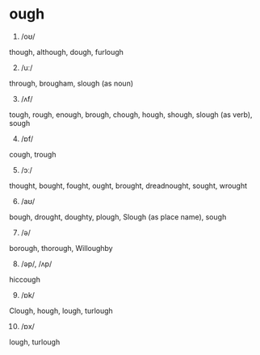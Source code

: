 # ough

1. /oʊ/ 

though, although, dough, furlough


2. /uː/

through, brougham, slough (as noun)


3. /ʌf/

tough, rough, enough, brough, chough, hough, shough, slough (as verb), sough


4. /ɒf/ 

cough, trough	

 
5. /ɔː/ 

thought, bought, fought, ought, brought, dreadnought, sought, wrought


6. /aʊ/ 

bough, drought, doughty, plough, Slough (as place name), sough


7. /ə/

borough, thorough, Willoughby


8. /əp/, /ʌp/

hiccough


9. /ɒk/

Clough, hough, lough, turlough


10. /ɒx/

lough, turlough



